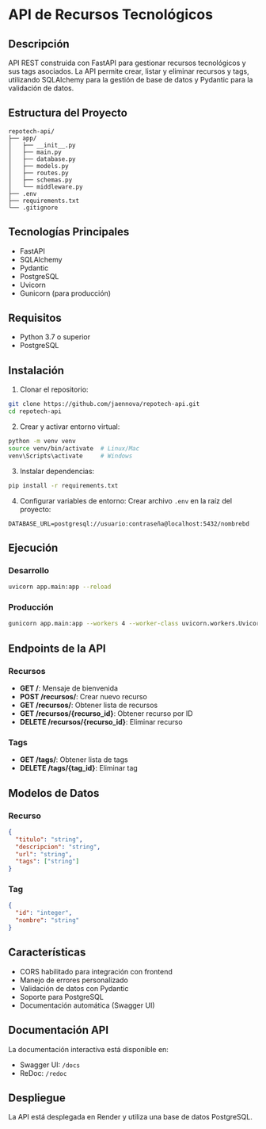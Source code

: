 # API de Recursos Tecnológicos

## Descripción
API REST construida con FastAPI para gestionar recursos tecnológicos y sus tags asociados. La API permite crear, listar y eliminar recursos y tags, utilizando SQLAlchemy para la gestión de base de datos y Pydantic para la validación de datos.

## Estructura del Proyecto
```
repotech-api/
├── app/
│   ├── __init__.py
│   ├── main.py
│   ├── database.py
│   ├── models.py
│   ├── routes.py
│   ├── schemas.py
│   └── middleware.py
├── .env
├── requirements.txt
└── .gitignore
```

## Tecnologías Principales
- FastAPI
- SQLAlchemy
- Pydantic
- PostgreSQL
- Uvicorn
- Gunicorn (para producción)

## Requisitos
- Python 3.7 o superior
- PostgreSQL

## Instalación
1. Clonar el repositorio:
```bash
git clone https://github.com/jaennova/repotech-api.git
cd repotech-api
```

2. Crear y activar entorno virtual:
```bash
python -m venv venv
source venv/bin/activate  # Linux/Mac
venv\Scripts\activate     # Windows
```

3. Instalar dependencias:
```bash
pip install -r requirements.txt
```

4. Configurar variables de entorno:
Crear archivo `.env` en la raíz del proyecto:
```
DATABASE_URL=postgresql://usuario:contraseña@localhost:5432/nombrebd
```

## Ejecución
### Desarrollo
```bash
uvicorn app.main:app --reload
```

### Producción
```bash
gunicorn app.main:app --workers 4 --worker-class uvicorn.workers.UvicornWorker
```

## Endpoints de la API

### Recursos
- **GET /**: Mensaje de bienvenida
- **POST /recursos/**: Crear nuevo recurso
- **GET /recursos/**: Obtener lista de recursos
- **GET /recursos/{recurso_id}**: Obtener recurso por ID
- **DELETE /recursos/{recurso_id}**: Eliminar recurso

### Tags
- **GET /tags/**: Obtener lista de tags
- **DELETE /tags/{tag_id}**: Eliminar tag

## Modelos de Datos

### Recurso
```json
{
  "titulo": "string",
  "descripcion": "string",
  "url": "string",
  "tags": ["string"]
}
```

### Tag
```json
{
  "id": "integer",
  "nombre": "string"
}
```

## Características
- CORS habilitado para integración con frontend
- Manejo de errores personalizado
- Validación de datos con Pydantic
- Soporte para PostgreSQL
- Documentación automática (Swagger UI)

## Documentación API
La documentación interactiva está disponible en:
- Swagger UI: `/docs`
- ReDoc: `/redoc`

## Despliegue
La API está desplegada en Render y utiliza una base de datos PostgreSQL.
